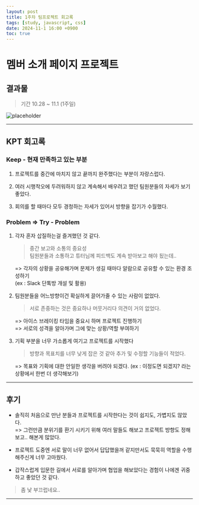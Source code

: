 ```yaml
---
layout: post
title: 1주차 팀프로젝트 회고록
tags: [study, javascript, css]
date: 2024-11-1 16:00 +0900
toc: true
---
```


# 멤버 소개 페이지 프로젝트

## 결과물

> 기간 10.28 ~ 11.1 (1주일)

![placeholder](https://github.com/user-attachments/assets/2fbe48fa-0708-4c89-b5e7-053b1ec29d99 "Medium example image")

---


## KPT 회고록

### Keep - 현재 만족하고 있는 부분

1. 프로젝트를 중간에 마치지 않고 끝까지 완주했다는 부분이 자랑스럽다.

2. 여러 시행착오에 두려워하지 않고 계속해서 배우려고 했던 팀원분들의 자세가 보기 좋았다.

3. 회의를 할 때마다 모두 경청하는 자세가 있어서 방향을 잡기가 수월했다.

### Problem => Try - Problem

1. 각자 혼자 삽질하는걸 즐겨했던 것 같다.  

    > 중간 보고와 소통의 중요성  
    > 팀원분들과 소통하고 튜터님께 피드백도 계속 받아보고 해야 됬는데..  
  
    => 각자의 상황을 공유해가며 문제가 생길 때마다 알람으로 공유할 수 있는 환경 조성하기  
    (ex : Slack 단톡방 개설 및 활용)  

2. 팀원분들을 어느방향이건 확실하게 끌어가줄 수 있는 사람이 없었다.  

    > 서로 존중하는 것은 중요하나 머뭇거리다 의견이 거의 없었다.  
  
    => 아이스 브레이킹 타임을 중요시 하며 프로젝트 진행하기  
    => 서로의 성격을 알아가며 그에 맞는 상황/역할 부여하기  

3. 기획 부분을 너무 가소롭게 여기고 프로젝트를 시작했다

    > 방향과 목표치를 너무 낮게 잡은 것 같아 추가 및 수정할 기능들이 적었다.  
  
    => 목표와 기획에 대한 안일한 생각을 버려야 되겠다.
    (ex : 이정도면 되겠지? 라는 상황에서 한번 더 생각해보기)

---

## 후기

- 솔직히 처음으로 만난 분들과 프로젝트를 시작한다는 것이 쉽지도, 가볍지도 않았다.  
=> 그런만큼 분위기를 환기 시키기 위해 여러 말들도 해보고 프로젝트 방향도 정해보고.. 해본게 많았다.  

- 프로젝트 도중엔 서로 말이 너무 없어서 답답했을꺼 같지만서도 묵묵히 역할을 수행해주신게 너무 고마웠다.  

- 갑작스럽게 입문한 길에서 서로를 알아가며 협업을 해보았다는 경험이 나에겐 귀중하고 좋았던 것 같다.  

> 좀 낯 부끄럽네요..

---
